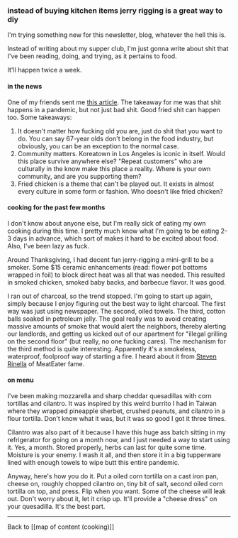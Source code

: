 ### instead of buying kitchen items jerry rigging is a great way to diy

I'm trying something new for this newsletter, blog, whatever the hell this is.

Instead of writing about my supper club, I'm just gonna write about shit that I've been reading, doing, and trying, as it pertains to food. 

It'll happen twice a week.

#### in the news

One of my friends sent me [this article](https://la.eater.com/2020/11/17/21572173/la-restaurant-gol-tong-chicken-koreatown-director-gol-tong-korean-filmmaker). The takeaway for me was that shit happens in a pandemic, but not just bad shit. Good fried shit can happen too. Some takeaways:

1. It doesn't matter how fucking old you are, just do shit that you want to do. You can say 67-year olds don't belong in the food industry, but obviously, you can be an exception to the normal case.
2. Community matters. Koreatown in Los Angeles is iconic in itself. Would this place survive anywhere else? "Repeat customers" who are culturally in the know make this place a reality. Where is your own community, and are you supporting them?
3. Fried chicken is a theme that can't be played out. It exists in almost every culture in some form or fashion. Who doesn't like fried chicken?

#### cooking for the past few months

I don't know about anyone else, but I'm really sick of eating my own cooking during this time. I pretty much know what I'm going to be eating 2-3 days in advance, which sort of makes it hard to be excited about food. Also, I've been lazy as fuck.

Around Thanksgiving, I had decent fun jerry-rigging a mini-grill to be a smoker. Some $15 ceramic enhancements (read: flower pot bottoms wrapped in foil) to block direct heat was all that was needed. This resulted in smoked chicken, smoked baby backs, and barbecue flavor. It was good.

I ran out of charcoal, so the trend stopped. I'm going to start up again, simply because I enjoy figuring out the best way to light charcoal. The first way was just using newspaper. The second, oiled towels. The third, cotton balls soaked in petroleum jelly. The goal really was to avoid creating massive amounts of smoke that would alert the neighbors, thereby alerting our landlords, and getting us kicked out of our apartment for "illegal grilling on the second floor" (but really, no one fucking cares). The mechanism for the third method is quite interesting. Apparently it's a smokeless, waterproof, foolproof way of starting a fire. I heard about it from [Steven Rinella](https://tim.blog/2020/11/24/steven-rinella-wilderness-skills-and-survival/) of MeatEater fame.

#### on menu

I've been making mozzarella and sharp cheddar quesadillas with corn tortillas and cilantro. It was inspired by this weird burrito I had in Taiwan where they wrapped pineapple sherbet, crushed peanuts, and cilantro in a flour tortilla. Don't know what it was, but it was so good I got it three times.

Cilantro was also part of it because I have this huge ass batch sitting in my refrigerator for going on a month now, and I just needed a way to start using it. Yes, a month. Stored properly, herbs can last for quite some time. Moisture is your enemy. I wash it all, and then store it in a big tupperware lined with enough towels to wipe butt this entire pandemic.

Anyway, here's how you do it. Put a oiled corn tortilla on a cast iron pan, cheese on, roughly chopped cilantro on, tiny bit of salt, second oiled corn tortilla on top, and press. Flip when you want. Some of the cheese will leak out. Don't worry about it, let it crisp up. It'll provide a "cheese dress" on your quesadilla. It's the best part.

---

Back to [[map of content (cooking)]]